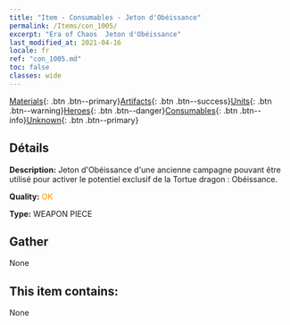 ```yaml
---
title: "Item - Consumables - Jeton d'Obéissance"
permalink: /Items/con_1005/
excerpt: "Era of Chaos  Jeton d'Obéissance"
last_modified_at: 2021-04-16
locale: fr
ref: "con_1005.md"
toc: false
classes: wide
---
```

 [Materials](/fr/Items/){: .btn .btn--primary}[Artifacts](/fr/Items/Artifacts/){: .btn .btn--success}[Units](/fr/Items/Units/){: .btn .btn--warning}[Heroes](/fr/Items/Heroes/){: .btn .btn--danger}[Consumables](/fr/Items/Consumables/){: .btn .btn--info}[Unknown](/fr/Items/Unknown/){: .btn .btn--primary}

## Détails
 **Description:** Jeton d'Obéissance d'une ancienne campagne pouvant être utilisé pour activer le potentiel exclusif de la Tortue dragon : Obéissance.

 **Quality:** <span style="color: #FF8C00">OK</span>

 **Type:** WEAPON PIECE

## Gather

  None

## This item contains:

  None

